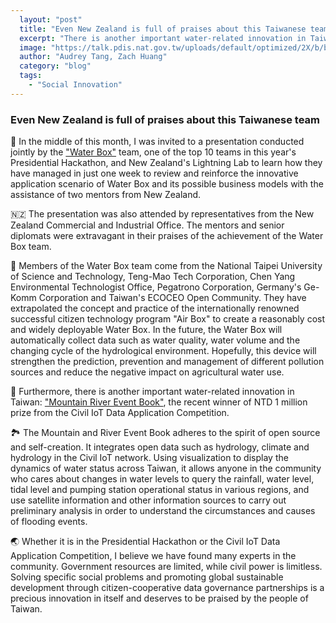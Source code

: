 ```yaml
---
  layout: "post"
  title: "Even New Zealand is full of praises about this Taiwanese team"
  excerpt: "There is another important water-related innovation in Taiwan: the “Mountain River Event Book”."
  image: "https://talk.pdis.nat.gov.tw/uploads/default/optimized/2X/b/bb375b329c3db06919d997e90a9b437dc6a683c2_2_1380x776.jpeg"
  author: "Audrey Tang, Zach Huang"
  category: "blog"
  tags: 
    - "Social Innovation"
---
```


### Even New Zealand is full of praises about this Taiwanese team

🏡 In the middle of this month, I was invited to a presentation conducted jointly by the ["Water Box"](https://issuu.com/pdis.tw/docs/friday_wrap-up_presentation_-_water_box) team, one of the top 10 teams in this year's Presidential Hackathon, and New Zealand's Lightning Lab to learn how they have managed in just one week to review and reinforce the innovative application scenario of Water Box and its possible business models with the assistance of two mentors from New Zealand.

🇳🇿 The presentation was also attended by representatives from the New Zealand Commercial and Industrial Office. The mentors and senior diplomats were extravagant in their praises of the achievement of the Water Box team.

🌾 Members of the Water Box team come from the National Taipei University of Science and Technology, Teng-Mao Tech Corporation, Chen Yang Environmental Technologist Office, Pegatrono Corporation, Germany's Ge-Komm Corporation and Taiwan's ECOCEO Open Community. They have extrapolated the concept and practice of the internationally renowned successful citizen technology program "Air Box" to create a reasonably cost and widely deployable Water Box. In the future, the Water Box will automatically collect data such as water quality, water volume and the changing cycle of the hydrological environment. Hopefully, this device will strengthen the prediction, prevention and management of different pollution sources and reduce the negative impact on agricultural water use.

💯 Furthermore, there is another important water-related innovation in Taiwan: ["Mountain River Event Book"](https://riverlog.lass-net.org), the recent winner of NTD 1 million prize from the Civil IoT Data Application Competition.

🏞️ The Mountain and River Event Book adheres to the spirit of open source and self-creation. It integrates open data such as hydrology, climate and hydrology in the Civil IoT network. Using visualization to display the dynamics of water status across Taiwan, it allows anyone in the community who cares about changes in water levels to query the rainfall, water level, tidal level and pumping station operational status in various regions, and use satellite information and other information sources to carry out preliminary analysis in order to understand the circumstances and causes of flooding events.

🌏 Whether it is in the Presidential Hackathon or the Civil IoT Data Application Competition, I believe we have found many experts in the community. Government resources are limited, while civil power is limitless. Solving specific social problems and promoting global sustainable development through citizen-cooperative data governance partnerships is a precious innovation in itself and deserves to be praised by the people of Taiwan.
